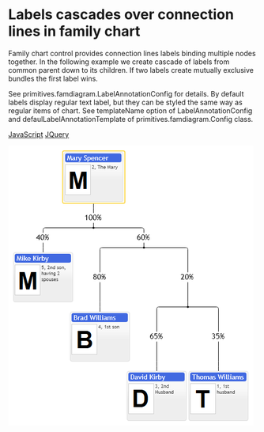 # Labels cascades over connection lines in family chart
Family chart control provides connection lines labels binding multiple nodes together. In the following example we create cascade of labels from common parent down to its children. If two labels create mutually exclusive bundles the first label wins.

See primitives.famdiagram.LabelAnnotationConfig for details. By default labels display regular text label, but they can be styled the same way as regular items of chart. See templateName option of LabelAnnotationConfig and  defaulLabelAnnotationTemplate of primitives.famdiagram.Config class.

[JavaScript](javascript.controls/CaseLabelsCascadesInFamilyChart.html)
[JQuery](jquery.widgets/CaseLabelsCascadesInFamilyChart.html)

![Screenshot](images/screenshots/CaseLabelsCascadesInFamilyChart.png)